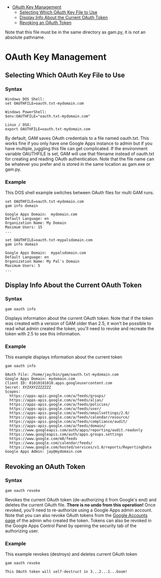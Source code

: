 - [OAuth Key Management](#oauth-key-management)
  - [Selecting Which OAuth Key File to Use](#selecting-which-oauth-key-file-to-use)
  - [Display Info About the Current OAuth Token](#display-info-about-the-current-oauth-token)
  - [Revoking an OAuth Token](#revoking-an-oauth-token)

Note that this file must be in the same directory as gam.py, it is not an absolute pathname. 

# OAuth Key Management
## Selecting Which OAuth Key File to Use
### Syntax
```
Windows DOS Shell:
set OAUTHFILE=oauth.txt-mydomain.com

Windows PowerShell:
$env:OAUTHFILE="oauth.txt-mydomain.com"

Linux / OSX:
export OAUTHFILE=oauth.txt-mydomain.com
```
By default, GAM saves OAuth credentials to a file named oauth.txt. This works fine if you only have one Google Apps instance to admin but if you have multiple, juggling this file can get complicated. If the environment variable OAUTHFILE is set, GAM will use that filename instead of oauth.txt for creating and reading OAuth authentication. Note that the file name can be whatever you prefer and is stored in the same location as gam.exe or gam.py.

### Example
This DOS shell example switches between OAuth files for multi GAM runs.
```
set OAUTHFILE=oauth.txt-mydomain.com
gam info domain

Google Apps Domain:  mydomain.com
Default Language: en
Organization Name: My Domain
Maximum Users: 15
...

set OAUTHFILE=oauth.txt-mypalsdomain.com
gam info domain

Google Apps Domain:  mypalsdomain.com
Default Language: en
Organization Name: My Pal's Domain
Maximum Users: 5
...
```

## Display Info About the Current OAuth Token
### Syntax
```
gam oauth info
```
Displays information about the current OAuth token. Note that if the token was created with a version of GAM older than 2.5, it won't be possible to read what admin created the token, you'll need to revoke and recreate the token with 2.5 to see this information.

### Example
This example displays information about the current token
```
gam oauth info

OAuth File: /home/jay/bin/gam/oauth.txt-mydomain.com
Google Apps Domain: mydomain.com
Client ID: 01010101010.apps.googleusercontent.com
Secret: XYZXXYZZZZZZZ
Scopes:
  https://apps-apis.google.com/a/feeds/groups/
  https://apps-apis.google.com/a/feeds/alias/
  https://apps-apis.google.com/a/feeds/policies/
  https://apps-apis.google.com/a/feeds/user/
  https://apps-apis.google.com/a/feeds/emailsettings/2.0/
  https://apps-apis.google.com/a/feeds/calendar/resource/
  https://apps-apis.google.com/a/feeds/compliance/audit/
  https://apps-apis.google.com/a/feeds/domain/
  https://www.googleapis.com/auth/apps/reporting/audit.readonly
  https://www.googleapis.com/auth/apps.groups.settings
  https://www.google.com/m8/feeds
  https://www.google.com/calendar/feeds/
  https://www.google.com/hosted/services/v1.0/reports/ReportingData
Google Apps Admin: jay@mydomain.com
```

## Revoking an OAuth Token
### Syntax
```
gam oauth revoke
```
Revokes the current OAuth token (de-authorizing it from Google's end) and deletes the current OAuth file. **There is no undo from this operation!** Once revoked, you'll need to re-authorize using a Google Apps admin account. Note that you can also revoke OAuth tokens from the [Google Accounts page](https://accounts.google.com/b/0/IssuedAuthSubTokens) of the admin who created the token. Tokens can also be revoked in the Google Apps Control Panel by opening the security tab of the authorizing user.

### Example
This example revokes (destroys) and deletes current OAuth token
```
gam oauth revoke

This OAuth token will self-destruct in 3...2...1...boom!
```